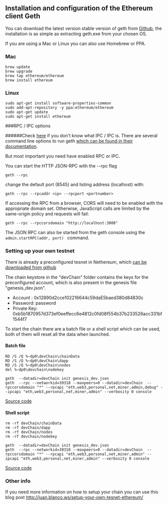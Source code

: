 ## Installation and configuration of the Ethereum client Geth

You can download the latest version stable version of geth from [Github](https://github.com/ethereum/go-ethereum/releases), the installation is  as simple as extracting geth.exe from your chosen OS.

If you are using a Mac or Linux you can also use Homebrew or PPA.

### Mac
```
brew update
brew upgrade
brew tap ethereum/ethereum
brew install ethereum
```

### Linux

```
sudo apt-get install software-properties-common
sudo add-apt-repository -y ppa:ethereum/ethereum
sudo apt-get update
sudo apt-get install ethereum
```

###RPC / IPC options 

######Check [here](/docs/Ethereum-glossary-for-newbies/RPC-IPC.md) if you don't know what IPC / IPC is.
There are several command line options to run geth [which can be found in their documentation](https://github.com/ethereum/go-ethereum/wiki/Command-Line-Options). 

But most important you need have enabled RPC or IPC.

You can start the HTTP JSON-RPC with the --rpc flag

```
geth --rpc
```

change the default port (8545) and listing address (localhost) with:

```
geth --rpc --rpcaddr <ip> --rpcport <portnumber>
```
If accessing the RPC from a browser, CORS will need to be enabled with the appropriate domain set. Otherwise, JavaScript calls are limited by the same-origin policy and requests will fail:

```
geth --rpc --rpccorsdomain "http://localhost:3000"
```
The JSON RPC can also be started from the geth console using the ```admin.startRPC(addr, port) ``` command.

### Setting up your own testnet

There is already a preconfigured tesnet in Nethereum, which [can be downloaded from github](https://github.com/Nethereum/Nethereum/tree/master/testchain)

The chain keystore in the "devChain" folder contains the keys for the preconfigured account, which is also present in the genesis file "genesis_dev.json".

* Account : 0x12890d2cce102216644c59daE5baed380d84830c
* Password: password 
* Private Key: 0xb5b1870957d373ef0eeffecc6e4812c0fd08f554b37b233526acc331bf1544f7


To start the chain there are a batch file or a shell script which can be used, both of them will reset all the data when launched.

#### Batch file
```
RD /S /Q %~dp0\devChain\chainData
RD /S /Q %~dp0\devChain\dapp
RD /S /Q %~dp0\devChain\nodes
del %~dp0\devchain\nodekey

geth  --datadir=devChain init genesis_dev.json
geth  --rpc --networkid=39318 --maxpeers=0 --datadir=devChain  --rpccorsdomain "*" --rpcapi "eth,web3,personal,net,miner,admin,debug" --ipcapi "eth,web3,personal,net,miner,admin" --verbosity 0 console  

```
[Source code](https://github.com/Nethereum/Nethereum/blob/master/testchain/startgeth.bat)

[//]: # (CJuan> I couldn't run that script, your help is welcome)

#### Shell script
```
rm -rf devChain/chainData
rm -rf devChain/dapp
rm -rf devChain/nodes
rm -rf devchain/nodekey

geth  --datadir=devChain init genesis_dev.json
geth  --rpc --networkid=39318 --maxpeers=0 --datadir=devChain  --rpccorsdomain "*" --rpcapi "eth,web3,personal,net,miner,admin" --ipcapi "eth,web3,personal,net,miner,admin" --verbosity 0 console  

```
[Source code](https://github.com/Nethereum/Nethereum/blob/master/testchain/startgeth.sh)

### Other info
If you need more information on how to setup your chain you can use this blog post
http://juan.blanco.ws/setup-your-own-tesnet-ethereum/ 
